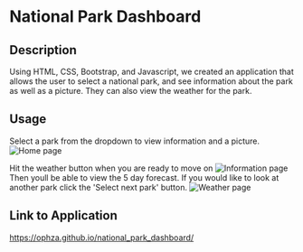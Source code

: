 # National Park Dashboard

## Description

Using HTML, CSS, Bootstrap, and Javascript, we created an application that allows the user to select a national park, and see information about the park as well as a picture. They can also view the weather for the park.

## Usage

Select a park from the dropdown to view information and a picture. 
![Home page](./assets/images/homePage.jpg)

Hit the weather button when you are ready to move on
![Information page](./assets/images/parkInfo.jpg)
Then youll be able to view the 5 day forecast. If you would like to look at another park click the 'Select next park' button.
![Weather page](./assets/images/weatherPage.jpg)

## Link to Application

https://ophza.github.io/national_park_dashboard/
